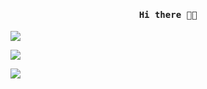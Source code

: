 <!-- [![Zongnan Bao's github stats](https://github-readme-stats.vercel.app/api?username=bznick98&hide=issues,prs&show_icons=true&theme=gruvbox)](https://github.com/bznick98)
[![Zongnan's wakatime stats](https://github-readme-stats.vercel.app/api/wakatime?username=nick19981122)](https://github.com/anuraghazra/github-readme-stats)
[![Top Langs](https://github-readme-stats.vercel.app/api/top-langs/?username=bznick98&hide=html,jupyter%20notebook,Systemverilog,Verilog&layout=compact&langs_count=5&exclude_repo=malu_intern)](https://github.com/anuraghazra/github-readme-stats) -->

<h4 align="center"><samp> Hi there 👋🏾  </samp></h4>

<p href="https://github.com/bznick98">
  <img align="center" src="https://github-readme-stats.vercel.app/api?username=bznick98&hide=issues,prs&show_icons=true&theme=gruvbox" />
</p>
<p href="https://github.com/bznick98">
  <img align="center" src="https://github-readme-stats.vercel.app/api/wakatime?username=nick19981122" />
</p>

![](https://visitor-badge.glitch.me/badge?page_id=bznick98.bznick98)


